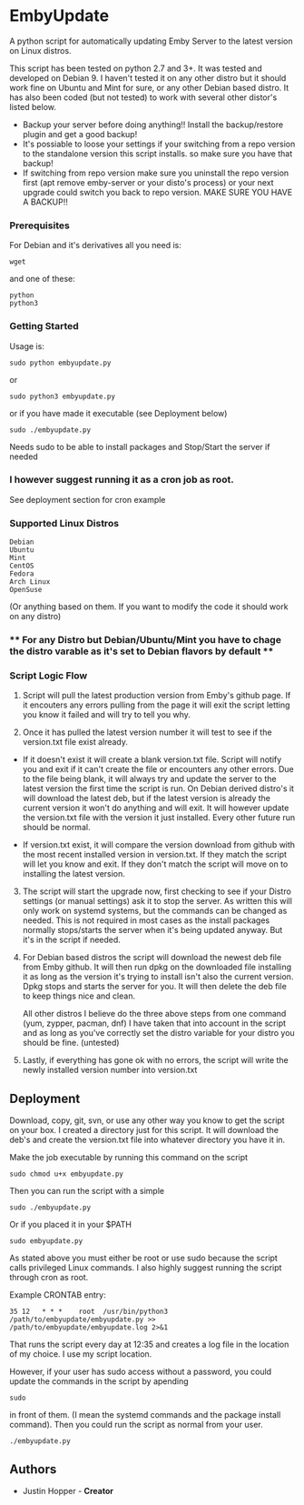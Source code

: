 # EmbyUpdate
A python script for automatically updating Emby Server to the latest version on Linux distros.

This script has been tested on python 2.7 and 3+. It was tested and developed on Debian 9. I haven't tested it on any other distro but it should work fine on Ubuntu and Mint for sure, or any other Debian based distro. It has also been coded (but not tested) to work with several other distor's listed below.

* Backup your server before doing anything!! Install the backup/restore plugin and get a good backup!
* It's possiable to loose your settings if your switching from a repo version to the standalone version this script installs. so make sure you have that backup!
* If switching from repo version make sure you uninstall the repo version first (apt remove emby-server or your disto's process) or your next upgrade could switch you back to repo version. MAKE SURE YOU HAVE A BACKUP!!

### Prerequisites 

For Debian and it's derivatives all you need is:
```
wget
```
and one of these:
```
python
python3
```

### Getting Started

Usage is: 
```
sudo python embyupdate.py 
```
or
```
sudo python3 embyupdate.py
```
or if you have made it executable (see Deployment below)
```
sudo ./embyupdate.py
```
Needs sudo to be able to install packages and Stop/Start the server if needed

### **I however suggest running it as a cron job as root.** 

See deployment section for cron example

### Supported Linux Distros
```
Debian
Ubuntu
Mint
CentOS
Fedora
Arch Linux
OpenSuse
```
(Or anything based on them. If you want to modify the code it should work on any distro)

### ** For any Distro but Debian/Ubuntu/Mint you have to chage the distro varable as it's set to Debian flavors by default **

### Script Logic Flow

1. Script will pull the latest production version from Emby's github page. If it encouters any errors pulling from the page it will exit      the script letting you know it failed and will try to tell you why.

2. Once it has pulled the latest version number it will test to see if the version.txt file exist already. 
  
 * If it doesn't exist it will create a blank version.txt file. Script will notify you and exit if it can't create the file or              encounters any other errors. Due to the file being blank, it will always try and update the server to the latest version the first      time the script is run. On Debian derived distro's it will download the latest deb, but if the latest version is already the            current version it won't do anything and will exit. It will however update the version.txt file with the version it just installed.      Every other future run should be normal.
  
 * If version.txt exist, it will compare the version download from github with the most recent installed version in version.txt. If        they match the script will let you know and exit. If they don't match the script will move on to installing the latest version.
  
3. The script will start the upgrade now, first checking to see if your Distro settings (or manual settings) ask it to stop the server.    As written this will only work on systemd systems, but the commands can be changed as needed. This is not required in most cases as      the install packages normally stops/starts the server when it's being updated anyway. But it's in the script if needed.

4. For Debian based distros the script will download the newest deb file from Emby github. It will then run dpkg on the downloaded file    installing it as long as the version it's trying to install isn't also the current version. Dpkg stops and starts the server for you.    It will then delete the deb file to keep things nice and clean.
    
   All other distros I believe do the three above steps from one command (yum, zypper, pacman, dnf) I have taken that into account in
   the script and as long as you've correctly set the distro variable for your distro you should be fine. (untested)
   
5. Lastly, if everything has gone ok with no errors, the script will write the newly installed version number into version.txt


## Deployment

Download, copy, git, svn, or use any other way you know to get the script on your box. I created a directory just for this script. It will download the deb's and create the version.txt file into whatever directory you have it in.

Make the job executable by running this command on the script
```
sudo chmod u+x embyupdate.py
```
Then you can run the script with a simple
```
sudo ./embyupdate.py
```
Or if you placed it in your $PATH
```
sudo embyupdate.py
```

As stated above you must either be root or use sudo because the script calls privileged Linux commands. I also highly suggest running the script through cron as root.

Example CRONTAB entry:
```
35 12   * * *    root  /usr/bin/python3 /path/to/embyupdate/embyupdate.py >> /path/to/embyupdate/embyupdate.log 2>&1
```
That runs the script every day at 12:35 and creates a log file in the location of my choice. I use my script location.

However, if your user has sudo access without a password, you could update the commands in the script by apending
```
sudo
```
in front of them. (I mean the systemd commands and the package install command). Then you could run the script as normal from your user.
```
./embyupdate.py
```

## Authors

* Justin Hopper - **Creator**

